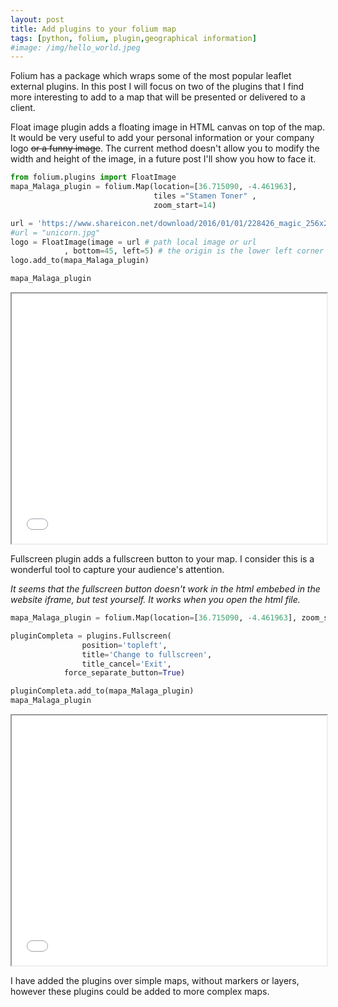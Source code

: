 ```yaml
---
layout: post
title: Add plugins to your folium map 
tags: [python, folium, plugin,geographical information]
#image: /img/hello_world.jpeg
---
```


Folium has a package which wraps some of the most popular leaflet external plugins. In this post I will focus on two of the plugins that I find more interesting to add to a map that will be presented or delivered to a client.

Float image plugin adds a floating image in HTML canvas on top of the map. It would be very useful to add your personal information or your company logo ~~or a funny image~~. The current method doesn't allow you to modify the width and height of the image, in a future post I'll show you how to face it.

```python
from folium.plugins import FloatImage
mapa_Malaga_plugin = folium.Map(location=[36.715090, -4.461963], 
                                tiles ="Stamen Toner" ,
                                zoom_start=14)

url = 'https://www.shareicon.net/download/2016/01/01/228426_magic_256x256.png'
#url = "unicorn.jpg"
logo = FloatImage(image = url # path local image or url 
            , bottom=45, left=5) # the origin is the lower left corner
logo.add_to(mapa_Malaga_plugin)

mapa_Malaga_plugin
```
<iframe id="inlineFrameExample"
    title="Inline Frame Example"
    width="100%"
    height="400"
    src="/assets/2018-09-10-folium/MapaMalaga_pluginFlotante.html">
</iframe>

Fullscreen plugin adds a fullscreen button to your map. I consider this is a wonderful tool to capture your audience's attention.

*It seems that the fullscreen button doesn't work in the html embebed in the website iframe, but test yourself. It works when you open the html file.*
```python
mapa_Malaga_plugin = folium.Map(location=[36.715090, -4.461963], zoom_start=12)

pluginCompleta = plugins.Fullscreen(
                position='topleft',
                title='Change to fullscreen',
                title_cancel='Exit',
            force_separate_button=True)

pluginCompleta.add_to(mapa_Malaga_plugin)
mapa_Malaga_plugin
```
<iframe id="inlineFrameExample"
    title="Inline Frame Example"
    width="100%"
    height="400"
    src="/assets/2018-09-10-folium/MapaMalaga_pluginCompleta.html">
</iframe>


I have added the plugins over simple maps, without markers or layers, however these plugins could be added to more complex maps. 

